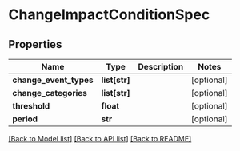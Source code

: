 # ChangeImpactConditionSpec

## Properties
Name | Type | Description | Notes
------------ | ------------- | ------------- | -------------
**change_event_types** | **list[str]** |  | [optional] 
**change_categories** | **list[str]** |  | [optional] 
**threshold** | **float** |  | [optional] 
**period** | **str** |  | [optional] 

[[Back to Model list]](../README.md#documentation-for-models) [[Back to API list]](../README.md#documentation-for-api-endpoints) [[Back to README]](../README.md)

